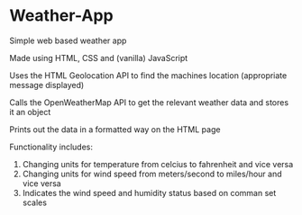 # Weather-App

Simple web based weather app 

Made using HTML, CSS and (vanilla) JavaScript

Uses the HTML Geolocation API to find the machines location (appropriate message displayed) 

Calls the OpenWeatherMap API to get the relevant weather data and stores it an object

Prints out the data in a formatted way on the HTML page

Functionality includes:
1. Changing units for temperature from celcius to fahrenheit and vice versa 
2. Changing units for wind speed from meters/second to miles/hour and vice versa 
3. Indicates the wind speed and humidity status based on comman set scales 


